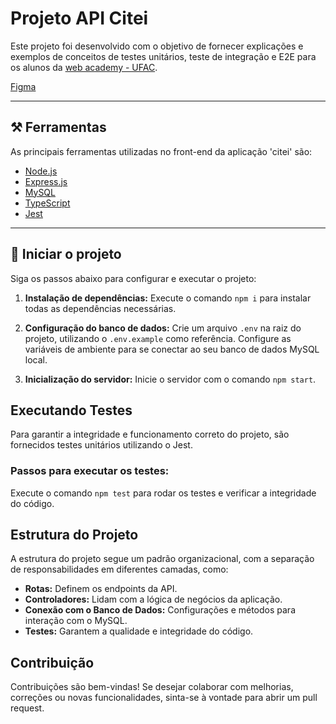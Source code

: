 # Projeto API Citei

Este projeto foi desenvolvido com o objetivo de fornecer explicações e exemplos de conceitos de testes unitários, teste de integração e E2E para os alunos da [web academy - UFAC](http://webacademy.ufac.br/).

[Figma](https://www.figma.com/file/fj6Ya9rlaIoKFM4hwWgvpq/Citei?type=design&node-id=8-20)


---

## ⚒ Ferramentas

As principais ferramentas utilizadas no front-end da aplicação 'citei' são:
- [Node.js](https://nodejs.org/en/docs)
- [Express.js](https://expressjs.com/)
- [MySQL](https://dev.mysql.com/doc/)
- [TypeScript](https://www.typescriptlang.org/docs/)
- [Jest](https://jestjs.io/pt-BR/)
---

## 🚀 Iniciar o projeto

Siga os passos abaixo para configurar e executar o projeto:

1. **Instalação de dependências:**
   Execute o comando `npm i` para instalar todas as dependências necessárias.

2. **Configuração do banco de dados:**
   Crie um arquivo `.env` na raiz do projeto, utilizando o `.env.example` como referência. Configure as variáveis de ambiente para se conectar ao seu banco de dados MySQL local.

3. **Inicialização do servidor:**
   Inicie o servidor com o comando `npm start`.

## Executando Testes

Para garantir a integridade e funcionamento correto do projeto, são fornecidos testes unitários utilizando o Jest.

### Passos para executar os testes:

Execute o comando `npm test` para rodar os testes e verificar a integridade do código.


## Estrutura do Projeto

A estrutura do projeto segue um padrão organizacional, com a separação de responsabilidades em diferentes camadas, como:

- **Rotas:** Definem os endpoints da API.
- **Controladores:** Lidam com a lógica de negócios da aplicação.
- **Conexão com o Banco de Dados:** Configurações e métodos para interação com o MySQL.
- **Testes:** Garantem a qualidade e integridade do código.

## Contribuição

Contribuições são bem-vindas! Se desejar colaborar com melhorias, correções ou novas funcionalidades, sinta-se à vontade para abrir um pull request.
